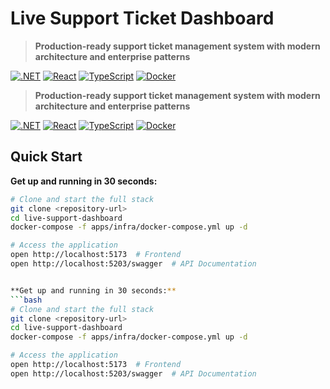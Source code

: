 # Live Support Ticket Dashboard

> **Production-ready support ticket management system with modern architecture and enterprise patterns**

[![.NET](https://img.shields.io/badge/.NET-9.0-blue)](https://dotnet.microsoft.com/)
[![React](https://img.shields.io/badge/React-18.x-61dafb)](https://reactjs.org/)
[![TypeScript](https://img.shields.io/badge/TypeScript-5.x-blue)](https://www.typescriptlang.org/)
[![Docker](https://img.shields.io/badge/Docker-Compose-2496ed)](https://docs.docker.com/compose/)

> **Production-ready support ticket management system with modern architecture and enterprise patterns**

[![.NET](https://img.shields.io/badge/.NET-9.0-blue)](https://dotnet.microsoft.com/)
[![React](https://img.shields.io/badge/React-18.x-61dafb)](https://reactjs.org/)
[![TypeScript](https://img.shields.io/badge/TypeScript-5.x-blue)](https://www.typescriptlang.org/)
[![Docker](https://img.shields.io/badge/Docker-Compose-2496ed)](https://docs.docker.com/compose/)

## Quick Start

**Get up and running in 30 seconds:**
```bash
# Clone and start the full stack
git clone <repository-url>
cd live-support-dashboard
docker-compose -f apps/infra/docker-compose.yml up -d

# Access the application
open http://localhost:5173  # Frontend
open http://localhost:5203/swagger  # API Documentation


**Get up and running in 30 seconds:**
```bash
# Clone and start the full stack
git clone <repository-url>
cd live-support-dashboard
docker-compose -f apps/infra/docker-compose.yml up -d

# Access the application
open http://localhost:5173  # Frontend
open http://localhost:5203/swagger  # API Documentation